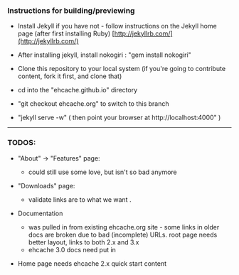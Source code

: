 ### Instructions for building/previewing

* Install Jekyll if you have not - follow instructions on the Jekyll home page (after first installing Ruby)
[http://jekyllrb.com/](http://jekyllrb.com/)

* After installing jekyll, install nokogiri : "gem install nokogiri"


* Clone this repository to your local system (if you're going to contribute content, fork it first, and clone that)
* cd into the "ehcache.github.io" directory
* "git checkout ehcache.org" to switch to this branch
* "jekyll serve -w"   ( then point your browser at http://localhost:4000" )


---


### TODOS:

* "About" -> "Features" page:
  * could still use some love, but isn't so bad anymore

* "Downloads" page:
  * validate links are to what we want .

* Documentation 
  * was pulled in from existing ehcache.org site - some links in older docs are broken due to bad (incomplete) URLs.  root page needs better layout, links to both 2.x and 3.x
  * ehcache 3.0 docs need put in


* Home page needs  ehcache 2.x quick start content

